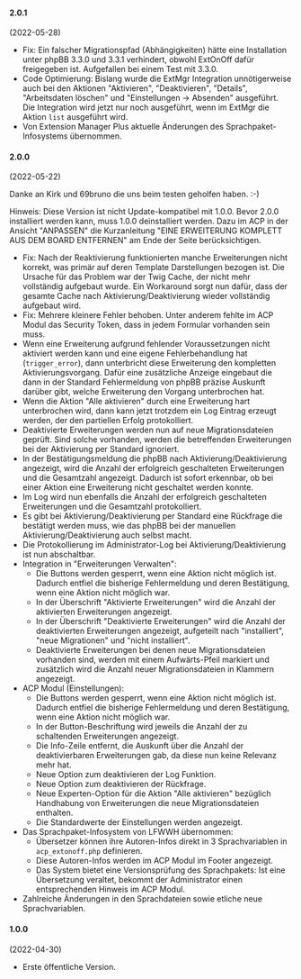 #### 2.0.1
(2022-05-28)

* Fix: Ein falscher Migrationspfad (Abhängigkeiten) hätte eine Installation unter phpBB 3.3.0 und 3.3.1 verhindert, obwohl ExtOnOff dafür freigegeben ist. Aufgefallen bei einem Test mit 3.3.0.
* Code Optimierung: Bislang wurde die ExtMgr Integration unnötigerweise auch bei den Aktionen "Aktivieren", "Deaktivieren", "Details", "Arbeitsdaten löschen" und "Einstellungen -> Absenden" ausgeführt. Die Integration wird jetzt nur noch ausgeführt, wenn im ExtMgr die Aktion `list` ausgeführt wird.
* Von Extension Manager Plus aktuelle Änderungen des Sprachpaket-Infosystems übernommen.

#### 2.0.0
(2022-05-22)

Danke an Kirk und 69bruno die uns beim testen geholfen haben. :-)

Hinweis: Diese Version ist nicht Update-kompatibel mit 1.0.0. Bevor 2.0.0 installiert werden kann, muss 1.0.0 deinstalliert werden. Dazu im ACP in der Ansicht "ANPASSEN" die Kurzanleitung "EINE ERWEITERUNG KOMPLETT AUS DEM BOARD ENTFERNEN" am Ende der Seite berücksichtigen.

* Fix: Nach der Reaktivierung funktionierten manche Erweiterungen nicht korrekt, was primär auf deren Template Darstellungen bezogen ist. Die Ursache für das Problem war der Twig Cache, der nicht mehr vollständig aufgebaut wurde. Ein Workaround sorgt nun dafür, dass der gesamte Cache nach Aktivierung/Deaktivierung wieder vollständig aufgebaut wird.
* Fix: Mehrere kleinere Fehler behoben. Unter anderem fehlte im ACP Modul das Security Token, dass in jedem Formular vorhanden sein muss.
* Wenn eine Erweiterung aufgrund fehlender Voraussetzungen nicht aktiviert werden kann und eine eigene Fehlerbehandlung hat (`trigger_error`), dann unterbricht diese Erweiterung den kompletten Aktivierungsvorgang. Dafür eine zusätzliche Anzeige eingebaut die dann in der Standard Fehlermeldung von phpBB präzise Auskunft darüber gibt, welche Erweiterung den Vorgang unterbrochen hat.
* Wenn die Aktion "Alle aktivieren" durch eine Erweiterung hart unterbrochen wird, dann kann jetzt trotzdem ein Log Eintrag erzeugt werden, der den partiellen Erfolg protokolliert.
* Deaktivierte Erweiterungen werden nun auf neue Migrationsdateien geprüft. Sind solche vorhanden, werden die betreffenden Erweiterungen bei der Aktivierung per Standard ignoriert.
* In der Bestätigungsmeldung die phpBB nach Aktivierung/Deaktivierung angezeigt, wird die Anzahl der erfolgreich geschalteten Erweiterungen und die Gesamtzahl angezeigt. Dadurch ist sofort erkennbar, ob bei einer Aktion eine Erweiterung nicht geschaltet werden konnte.
* Im Log wird nun ebenfalls die Anzahl der erfolgreich geschalteten Erweiterungen und die Gesamtzahl protokolliert.
* Es gibt bei Aktivierung/Deaktivierung per Standard eine Rückfrage die bestätigt werden muss, wie das phpBB bei der manuellen Aktivierung/Deaktivierung auch selbst macht.
* Die Protokollierung im Administrator-Log bei Aktivierung/Deaktivierung ist nun abschaltbar.
* Integration in "Erweiterungen Verwalten":
  * Die Buttons werden gesperrt, wenn eine Aktion nicht möglich ist. Dadurch entfiel die bisherige Fehlermeldung und deren Bestätigung, wenn eine Aktion nicht möglich war.
  * In der Überschrift "Aktivierte Erweiterungen" wird die Anzahl der aktivierten Erweiterungen angezeigt.
  * In der Überschrift "Deaktivierte Erweiterungen" wird die Anzahl der deaktivierten Erweiterungen angezeigt, aufgeteilt nach "installiert", "neue Migrationen" und "nicht installiert".
  * Deaktivierte Erweiterungen bei denen neue Migrationsdateien vorhanden sind, werden mit einem Aufwärts-Pfeil markiert und zusätzlich wird die Anzahl neuer Migrationsdateien in Klammern angezeigt.
* ACP Modul (Einstellungen):
  * Die Buttons werden gesperrt, wenn eine Aktion nicht möglich ist. Dadurch entfiel die bisherige Fehlermeldung und deren Bestätigung, wenn eine Aktion nicht möglich war.
  * In der Button-Beschriftung wird jeweils die Anzahl der zu schaltenden Erweiterungen angezeigt.
  * Die Info-Zeile entfernt, die Auskunft über die Anzahl der deaktivierbaren Erweiterungen gab, da diese nun keine Relevanz mehr hat.
  * Neue Option zum deaktivieren der Log Funktion.
  * Neue Option zum deaktivieren der Rückfrage.
  * Neue Experten-Option für die Aktion "Alle aktivieren" bezüglich Handhabung von Erweiterungen die neue Migrationsdateien enthalten.
  * Die Standardwerte der Einstellungen werden angezeigt.
* Das Sprachpaket-Infosystem von LFWWH übernommen:
  * Übersetzer können ihre Autoren-Infos direkt in 3 Sprachvariablen in `acp_extonoff.php` definieren.
  * Diese Autoren-Infos werden im ACP Modul im Footer angezeigt.
  * Das System bietet eine Versionsprüfung des Sprachpakets: Ist eine Übersetzung veraltet, bekommt der Administrator einen entsprechenden Hinweis im ACP Modul.
* Zahlreiche Änderungen in den Sprachdateien sowie etliche neue Sprachvariablen.

#### 1.0.0
(2022-04-30)

* Erste öffentliche Version.
